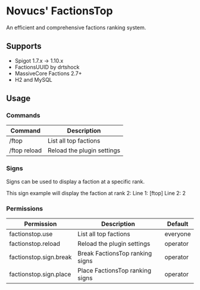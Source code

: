 # Novucs' FactionsTop
An efficient and comprehensive factions ranking system.

## Supports
* Spigot 1.7.x -> 1.10.x
* FactionsUUID by drtshock
* MassiveCore Factions 2.7+
* H2 and MySQL

## Usage
### Commands
| **Command**  | **Description**            |
| -------------| ---------------------------|
| /ftop <page> | List all top factions      |
| /ftop reload | Reload the plugin settings |

### Signs
Signs can be used to display a faction at a specific rank.

This sign example will display the faction at rank 2:
Line 1: [ftop]
Line 2: 2

### Permissions
| **Permission**         | **Description**                 | **Default** |
| -----------------------| ------------------------------- | ----------- |
| factionstop.use        | List all top factions           | everyone    |
| factionstop.reload     | Reload the plugin settings      | operator    |
| factionstop.sign.break | Break FactionsTop ranking signs | operator    |
| factionstop.sign.place | Place FactionsTop ranking signs | operator    |